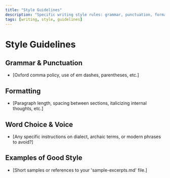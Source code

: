 ```yaml
---
title: "Style Guidelines"
description: "Specific writing style rules: grammar, punctuation, formatting, and voice preferences."
tags: [writing, style, guidelines]
---
```


# Style Guidelines

## Grammar & Punctuation
- [Oxford comma policy, use of em dashes, parentheses, etc.]

## Formatting
- [Paragraph length, spacing between sections, italicizing internal thoughts, etc.]

## Word Choice & Voice
- [Any specific instructions on dialect, archaic terms, or modern phrases to avoid?]

## Examples of Good Style
- [Short samples or references to your 'sample-excerpts.md' file.]
